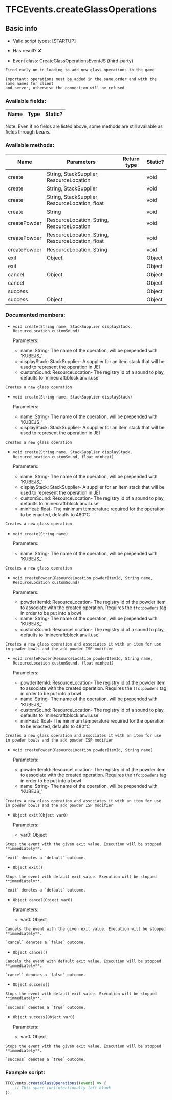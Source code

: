 # TFCEvents.createGlassOperations

## Basic info

- Valid script types: [STARTUP]

- Has result? ✘

- Event class: CreateGlassOperationsEventJS (third-party)

```
Fired early on in loading to add new glass operations to the game

Important: operations must be added in the same order and with the same names for client
and server, otherwise the connection will be refused
```

### Available fields:

| Name | Type | Static? |
| ---- | ---- | ------- |

Note: Even if no fields are listed above, some methods are still available as fields through *beans*.

### Available methods:

| Name | Parameters | Return type | Static? |
| ---- | ---------- | ----------- | ------- |
| create | String, StackSupplier, ResourceLocation |  | void | ✘ |
| create | String, StackSupplier |  | void | ✘ |
| create | String, StackSupplier, ResourceLocation, float |  | void | ✘ |
| create | String |  | void | ✘ |
| createPowder | ResourceLocation, String, ResourceLocation |  | void | ✘ |
| createPowder | ResourceLocation, String, ResourceLocation, float |  | void | ✘ |
| createPowder | ResourceLocation, String |  | void | ✘ |
| exit | Object |  | Object | ✘ |
| exit |  |  | Object | ✘ |
| cancel | Object |  | Object | ✘ |
| cancel |  |  | Object | ✘ |
| success |  |  | Object | ✘ |
| success | Object |  | Object | ✘ |


### Documented members:

- `void create(String name, StackSupplier displayStack, ResourceLocation customSound)`

  Parameters:
  - name: String- The name of the operation, will be prepended with 'KUBEJS_'
  - displayStack: StackSupplier- A supplier for an item stack that will be used to represent the operation in JEI
  - customSound: ResourceLocation- The registry id of a sound to play, defaults to 'minecraft:block.anvil.use'

```
Creates a new glass operation
```

- `void create(String name, StackSupplier displayStack)`

  Parameters:
  - name: String- The name of the operation, will be prepended with 'KUBEJS_'
  - displayStack: StackSupplier- A supplier for an item stack that will be used to represent the operation in JEI

```
Creates a new glass operation
```

- `void create(String name, StackSupplier displayStack, ResourceLocation customSound, float minHeat)`

  Parameters:
  - name: String- The name of the operation, will be prepended with 'KUBEJS_'
  - displayStack: StackSupplier- A supplier for an item stack that will be used to represent the operation in JEI
  - customSound: ResourceLocation- The registry id of a sound to play, defaults to 'minecraft:block.anvil.use'
  - minHeat: float- The minimum temperature required for the operation to be enacted, defaults to 480°C

```
Creates a new glass operation
```

- `void create(String name)`

  Parameters:
  - name: String- The name of the operation, will be prepended with 'KUBEJS_'

```
Creates a new glass operation
```

- `void createPowder(ResourceLocation powderItemId, String name, ResourceLocation customSound)`

  Parameters:
  - powderItemId: ResourceLocation- The registry id of the powder item to associate with the created operation. Requires the `tfc:powders` tag in order to be put into a bowl
  - name: String- The name of the operation, will be prepended with 'KUBEJS_'
  - customSound: ResourceLocation- The registry id of a sound to play, defaults to 'minecraft:block.anvil.use'

```
Creates a new glass operation and associates it with an item for use in powder bowls and the add powder ISP modifier
```

- `void createPowder(ResourceLocation powderItemId, String name, ResourceLocation customSound, float minHeat)`

  Parameters:
  - powderItemId: ResourceLocation- The registry id of the powder item to associate with the created operation. Requires the `tfc:powders` tag in order to be put into a bowl
  - name: String- The name of the operation, will be prepended with 'KUBEJS_'
  - customSound: ResourceLocation- The registry id of a sound to play, defaults to 'minecraft:block.anvil.use'
  - minHeat: float- The minimum temperature required for the operation to be enacted, defaults to 480°C

```
Creates a new glass operation and associates it with an item for use in powder bowls and the add powder ISP modifier
```

- `void createPowder(ResourceLocation powderItemId, String name)`

  Parameters:
  - powderItemId: ResourceLocation- The registry id of the powder item to associate with the created operation. Requires the `tfc:powders` tag in order to be put into a bowl
  - name: String- The name of the operation, will be prepended with 'KUBEJS_'

```
Creates a new glass operation and associates it with an item for use in powder bowls and the add powder ISP modifier
```

- `Object exit(Object var0)`

  Parameters:
  - var0: Object

```
Stops the event with the given exit value. Execution will be stopped **immediately**.

`exit` denotes a `default` outcome.
```

- `Object exit()`
```
Stops the event with default exit value. Execution will be stopped **immediately**.

`exit` denotes a `default` outcome.
```

- `Object cancel(Object var0)`

  Parameters:
  - var0: Object

```
Cancels the event with the given exit value. Execution will be stopped **immediately**.

`cancel` denotes a `false` outcome.
```

- `Object cancel()`
```
Cancels the event with default exit value. Execution will be stopped **immediately**.

`cancel` denotes a `false` outcome.
```

- `Object success()`
```
Stops the event with default exit value. Execution will be stopped **immediately**.

`success` denotes a `true` outcome.
```

- `Object success(Object var0)`

  Parameters:
  - var0: Object

```
Stops the event with the given exit value. Execution will be stopped **immediately**.

`success` denotes a `true` outcome.
```



### Example script:

```js
TFCEvents.createGlassOperations((event) => {
	// This space (un)intentionally left blank
});
```


